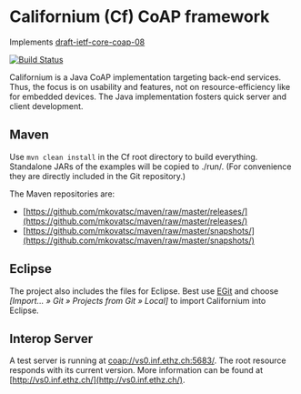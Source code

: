 Californium (Cf) CoAP framework
===============================

Implements [draft-ietf-core-coap-08](http://tools.ietf.org/html/draft-ietf-core-coap-08)

[![Build Status](https://api.travis-ci.org/mkovatsc/Californium.png?branch=actinium-base)](https://travis-ci.org/mkovatsc/Californium)

Californium is a Java CoAP implementation targeting back-end services. Thus, the
focus is on usability and features, not on resource-efficiency like for embedded
devices. The Java implementation fosters quick server and client development.

Maven
-----

Use `mvn clean install` in the Cf root directory to build everything.
Standalone JARs of the examples will be copied to ./run/.
(For convenience they are directly included in the Git repository.)

The Maven repositories are:

* [https://github.com/mkovatsc/maven/raw/master/releases/](https://github.com/mkovatsc/maven/raw/master/releases/)
* [https://github.com/mkovatsc/maven/raw/master/snapshots/](https://github.com/mkovatsc/maven/raw/master/snapshots/)

Eclipse
-------

The project also includes the files for Eclipse. Best use
[EGit](http://www.eclipse.org/egit/) and choose
*[Import... &raquo; Git &raquo; Projects from Git &raquo; Local]*
to import Californium into Eclipse.

Interop Server
--------------

A test server is running at [coap://vs0.inf.ethz.ch:5683/](coap://vs0.inf.ethz.ch:5683/).
The root resource responds with its current version. More information
can be found at [http://vs0.inf.ethz.ch/](http://vs0.inf.ethz.ch/).
